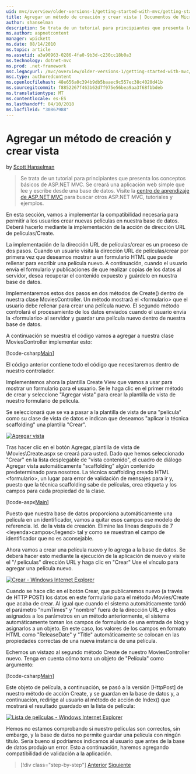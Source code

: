 ```yaml
---
uid: mvc/overview/older-versions-1/getting-started-with-mvc/getting-started-with-mvc-part6
title: Agregar un método de creación y crear vista | Documentos de Microsoft
author: shanselman
description: Se trata de un tutorial para principiantes que presenta los conceptos básicos de ASP.NET MVC. Crear una aplicación web simple que lee y escribe desde una base de datos.
ms.author: aspnetcontent
manager: wpickett
ms.date: 08/14/2010
ms.topic: article
ms.assetid: a3a90963-0286-4fa0-9b3d-c230cc18b0a3
ms.technology: dotnet-mvc
ms.prod: .net-framework
msc.legacyurl: /mvc/overview/older-versions-1/getting-started-with-mvc/getting-started-with-mvc-part6
msc.type: authoredcontent
ms.openlocfilehash: 48e656a0c394b9db5baaec9c557ec38c4020d41b
ms.sourcegitcommit: f8852267f463b62d7f975e56bea9aa3f68fbbdeb
ms.translationtype: MT
ms.contentlocale: es-ES
ms.lasthandoff: 04/10/2018
ms.locfileid: "30867988"
---
```

<a name="adding-a-create-method-and-create-view"></a>Agregar un método de creación y crear vista
====================
by [Scott Hanselman](https://github.com/shanselman)

> Se trata de un tutorial para principiantes que presenta los conceptos básicos de ASP.NET MVC. Se creará una aplicación web simple que lee y escribe desde una base de datos. Visite la [centro de aprendizaje de ASP.NET MVC](../../../index.md) para buscar otros ASP.NET MVC, tutoriales y ejemplos.


En esta sección, vamos a implementar la compatibilidad necesaria para permitir a los usuarios crear nuevas películas en nuestra base de datos. Deberá hacerlo mediante la implementación de la acción de dirección URL de películas/Create.

La implementación de la dirección URL de películas/crear es un proceso de dos pasos. Cuando un usuario visita la dirección URL de películas/crear por primera vez que deseamos mostrar a un formulario HTML que puede rellenar para escribir una película nuevo. A continuación, cuando el usuario envía el formulario y publicaciones de que realizar copias de los datos al servidor, desea recuperar el contenido expuesto y guárdelo en nuestra base de datos.

Implementaremos estos dos pasos en dos métodos de Create() dentro de nuestra clase MoviesController. Un método mostrará el &lt;formulario&gt; que el usuario debe rellenar para crear una película nuevo. El segundo método controlará el procesamiento de los datos enviados cuando el usuario envía la &lt;formulario&gt; al servidor y guardar una película nuevo dentro de nuestra base de datos.

A continuación se muestra el código vamos a agregar a nuestra clase MoviesController implementar esto:

[!code-csharp[Main](getting-started-with-mvc-part6/samples/sample1.cs)]

El código anterior contiene todo el código que necesitaremos dentro de nuestro controlador.

Implementemos ahora la plantilla Create View que vamos a usar para mostrar un formulario para el usuario. Se le haga clic en el primer método de crear y seleccione "Agregar vista" para crear la plantilla de vista de nuestro formulario de película.

Se seleccionará que se va a pasar a la plantilla de vista de una "película" como su clase de vista de datos e indican que deseamos "aplicar la técnica scaffolding" una plantilla "Crear".

[![Agregar vista](getting-started-with-mvc-part6/_static/image2.png)](getting-started-with-mvc-part6/_static/image1.png)

Tras hacer clic en el botón Agregar, plantilla de vista de \Movies\Create.aspx se creará para usted. Dado que hemos seleccionado "Crear" en la lista desplegable de "vista contenido", el cuadro de diálogo Agregar vista automáticamente "scaffolding" algún contenido predeterminado para nosotros. La técnica scaffolding creado HTML &lt;formulario&gt;, un lugar para error de validación de mensajes para ir y, puesto que la técnica scaffolding sabe de películas, crea etiqueta y los campos para cada propiedad de la clase.

[!code-aspx[Main](getting-started-with-mvc-part6/samples/sample2.aspx)]

Puesto que nuestra base de datos proporciona automáticamente una película en un identificador, vamos a quitar esos campos ese modelo de referencia. Id. de la vista de creación. Elimine las líneas después de 7 &lt;leyenda&gt;campos&lt;/legend&gt; tal y como se muestran el campo de identificador que no es aconsejable.

Ahora vamos a crear una película nuevo y lo agrega a la base de datos. Se deberá hacer esto mediante la ejecución de la aplicación de nuevo y visite el "/ películas" dirección URL y haga clic en "Crear" Use el vínculo para agregar una película nuevo.

[![Crear - Windows Internet Explorer](getting-started-with-mvc-part6/_static/image4.png)](getting-started-with-mvc-part6/_static/image3.png)

Cuando se hace clic en el botón Crear, que publicaremos nuevo (a través de HTTP POST) los datos en este formulario para el método /Movies/Create que acaba de crear. Al igual que cuando el sistema automáticamente tardó el parámetro "numTimes" y "nombre" fuera de la dirección URL y ellos asignados a los parámetros en un método anteriormente, el sistema automáticamente toman los campos de formulario de una entrada de blog y asignarlos a un objeto. En este caso, los valores de los campos en formato HTML como "ReleaseDate" y "Title" automáticamente se colocan en las propiedades correctas de una nueva instancia de una película.

Echemos un vistazo al segundo método Create de nuestro MoviesController nuevo. Tenga en cuenta cómo toma un objeto de "Película" como argumento:

[!code-csharp[Main](getting-started-with-mvc-part6/samples/sample3.cs)]

Este objeto de película, a continuación, se pasó a la versión [HttpPost] de nuestro método de acción Create, y se guardan en la base de datos y, a continuación, redirige al usuario al método de acción de Index() que mostrará el resultado guardado en la lista de película:

[![Lista de películas - Windows Internet Explorer](getting-started-with-mvc-part6/_static/image6.png)](getting-started-with-mvc-part6/_static/image5.png)

Hemos no estamos comprobando si nuestro películas son correctos, sin embargo, y la base de datos no permite guardar una película con ningún título. Sería bueno si podríamos indicamos al usuario que antes de la base de datos produjo un error. Esto a continuación, haremos agregando compatibilidad de validación a la aplicación.

> [!div class="step-by-step"]
> [Anterior](getting-started-with-mvc-part5.md)
> [Siguiente](getting-started-with-mvc-part7.md)
